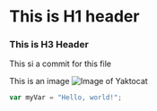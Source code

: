 # This is H1 header
### This is H3 Header

This si a commit for this file

This is an image
![Image of Yaktocat](https://octodex.github.com/images/yaktocat.png) 


``` javascript
var myVar = "Hello, world!";
```
